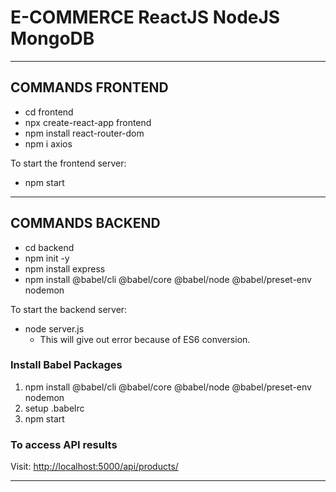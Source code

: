 # E-COMMERCE ReactJS NodeJS MongoDB

---

## COMMANDS FRONTEND

- cd frontend
- npx create-react-app frontend
- npm install react-router-dom
- npm i axios

To start the frontend server:

- npm start

---

## COMMANDS BACKEND

- cd backend
- npm init -y
- npm install express
- npm install @babel/cli @babel/core @babel/node @babel/preset-env nodemon

To start the backend server:

- node server.js
  - This will give out error because of ES6 conversion.

### Install Babel Packages

1. npm install @babel/cli @babel/core @babel/node @babel/preset-env nodemon
2. setup .babelrc
3. npm start

### To access API results

Visit: <http://localhost:5000/api/products/>

---
